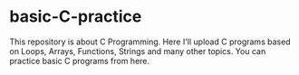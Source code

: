 # basic-C-practice
This repository is about C Programming. Here I'll upload C programs based on Loops, Arrays, Functions, Strings and many other topics.
You can practice basic C programs from here. 
